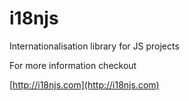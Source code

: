 i18njs
======

Internationalisation library for JS projects

For more information checkout

[http://i18njs.com](http://i18njs.com)
